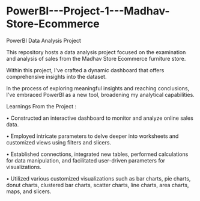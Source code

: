 # PowerBI---Project-1---Madhav-Store-Ecommerce
PowerBI Data Analysis Project

This repository hosts a data analysis project focused on the examination and analysis of sales from the Madhav Store Ecommerce furniture store.

Within this project, I've crafted a dynamic dashboard that offers comprehensive insights into the dataset.

In the process of exploring meaningful insights and reaching conclusions, I've embraced PowerBI as a new tool, broadening my analytical capabilities.


Learnings From the Project :

• Constructed an interactive dashboard to monitor and analyze online sales data.

• Employed intricate parameters to delve deeper into worksheets and customized views using filters and slicers.

• Established connections, integrated new tables, performed calculations for data manipulation, and facilitated user-driven parameters for visualizations.

• Utilized various customized visualizations such as bar charts, pie charts, donut charts, clustered bar charts, scatter charts, line charts, area charts, maps, and slicers.
